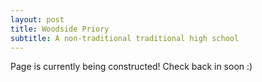 ```yaml
---
layout: post
title: Woodside Priory 
subtitle: A non-traditional traditional high school
---
```

Page is currently being constructed! Check back in soon :)